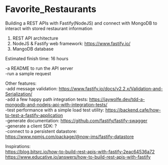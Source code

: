# Favorite_Restaurants
Building a REST APIs with Fastify(NodeJS) and connect with MongoDB to interact with stored restaurant information
  
1. REST API architecture
2. NodeJS & Fastify web framework: https://www.fastify.io/
3. MangoDB database
  
  
  
Estimated finish time: 16 hours  
  
-a README to run the API server  
-run a sample request  
  
Other features:  
-add message validation: https://www.fastify.io/docs/v2.2.x/Validation-and-Serialization/  
-add a few happy path integration tests: https://jaywolfe.dev/tdd-a-mongodb-and-nodejs-api-with-integration-tests/  
-test performance with a simple load test utility: https://backend.cafe/how-to-test-a-fastify-application  
-generate documentation: https://github.com/fastify/fastify-swagger  
-generate a client SDK: ?  
-connect to a persistent datastore: https://www.npmjs.com/package/@now-ims/fastify-datastore  
  
Inspirations:  
https://blog.bitsrc.io/how-to-build-rest-apis-with-fastify-2eac64536a72  
https://www.educative.io/answers/how-to-build-rest-apis-with-fastify  

